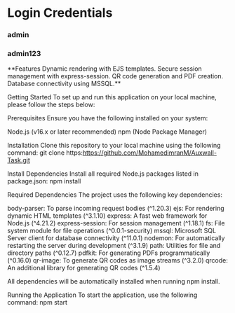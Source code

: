 <h1>Login Credentials </h1>
<h3>admin</h3>
<h3>admin123</h3>
**Features
Dynamic rendering with EJS templates.
Secure session management with express-session.
QR code generation and PDF creation.
Database connectivity using MSSQL.**

Getting Started
To set up and run this application on your local machine, please follow the steps below:

Prerequisites
Ensure you have the following installed on your system:

Node.js (v16.x or later recommended)
npm (Node Package Manager)

Installation
Clone this repository to your local machine using the following command:
git clone https:https://github.com/MohamedimranM/Auxwall-Task.git

Install Dependencies
Install all required Node.js packages listed in package.json:
npm install

Required Dependencies
The project uses the following key dependencies:

body-parser: To parse incoming request bodies (^1.20.3)
ejs: For rendering dynamic HTML templates (^3.1.10)
express: A fast web framework for Node.js (^4.21.2)
express-session: For session management (^1.18.1)
fs: File system module for file operations (^0.0.1-security)
mssql: Microsoft SQL Server client for database connectivity (^11.0.1)
nodemon: For automatically restarting the server during development (^3.1.9)
path: Utilities for file and directory paths (^0.12.7)
pdfkit: For generating PDFs programmatically (^0.16.0)
qr-image: To generate QR codes as image streams (^3.2.0)
qrcode: An additional library for generating QR codes (^1.5.4)

All dependencies will be automatically installed when running npm install.

Running the Application
To start the application, use the following command:
npm start

